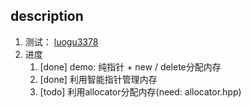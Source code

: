 ## description

1. 测试： [luogu3378](https://www.luogu.com.cn/problem/P3378)
2. 进度
   1. [done] demo: 纯指针 + new / delete分配内存
   2. [done] 利用智能指针管理内存
   3. [todo] 利用allocator分配内存(need: allocator.hpp)
   